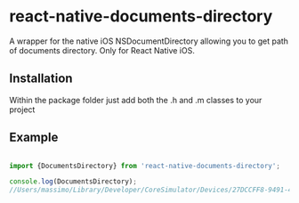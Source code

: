 # react-native-documents-directory
A wrapper for the native iOS NSDocumentDirectory allowing you to get path of documents directory. Only for React Native iOS.

## Installation
Within the package folder just add both the .h and .m classes to your project

## Example

```javascript

import {DocumentsDirectory} from 'react-native-documents-directory';

console.log(DocumentsDirectory);
//Users/massimo/Library/Developer/CoreSimulator/Devices/27DCCFF8-9491-4052-9750-29622AB406D7/data/Containers/Data/Application/ED01B109-F44D-444D-82D4-0770717A8529/Documents
